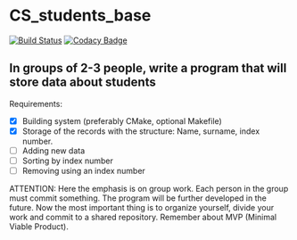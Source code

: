 # CS_students_base

[![Build Status](https://travis-ci.com/OriaTori/CS_students_base.svg?branch=master)](https://travis-ci.com/OriaTori/CS_students_base) [![Codacy Badge](https://api.codacy.com/project/badge/Grade/57487a6bd00d48ed8ab1d2fc4d966e2b)](https://www.codacy.com/app/OriaTori/CS_students_base?utm_source=github.com&utm_medium=referral&utm_content=OriaTori/CS_students_base&utm_campaign=Badge_Grade)

## In groups of 2-3 people, write a program that will store data about students

Requirements:

-   [x] Building system (preferably CMake, optional Makefile)
-   [x] Storage of the records with the structure: Name, surname, index number.
-   [ ] Adding new data
-   [ ] Sorting by index number
-   [ ] Removing using an index number

ATTENTION: Here the emphasis is on group work.
Each person in the group must commit something.
The program will be further developed in the future.
Now the most important thing is to organize yourself, divide your work and commit to a shared repository.
Remember about MVP (Minimal Viable Product).
